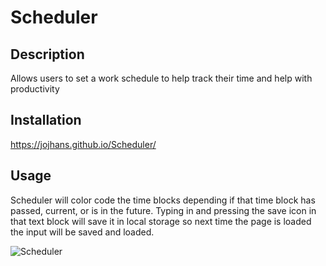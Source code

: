 # Scheduler

## Description

Allows users to set a work schedule to help track their time and help with productivity

## Installation

https://jojhans.github.io/Scheduler/

## Usage

Scheduler will color code the time blocks depending if that time block has passed, current, or is in the future. Typing
in and pressing the save icon in that text block will save it in local storage so next time the page is loaded the input will be saved and loaded.


   ![Scheduler](../Assets/images/screenshot.png)
